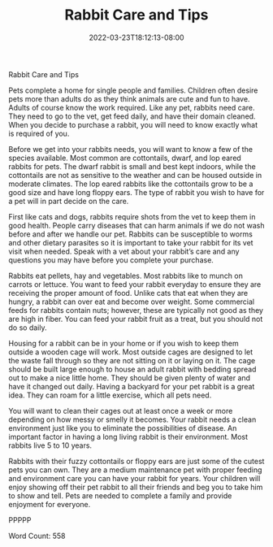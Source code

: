 ﻿---
title: "Rabbit Care and Tips"
date: 2022-03-23T18:12:13-08:00
description: "TXT Tips for Web Success"
featured_image: "/images/TXT.jpg"
tags: ["TXT"]
---

Rabbit Care and Tips

Pets complete a home for single people and families. Children often desire pets more than adults do as they think animals are cute and fun to have. Adults of course know the work required. Like any pet, rabbits need care. They need to go to the vet, get feed daily, and have their domain cleaned. When you decide to purchase a rabbit, you will need to know exactly what is required of you.  

Before we get into your rabbits needs, you will want to know a few of the species available.  Most common are cottontails, dwarf, and lop eared rabbits for pets. The dwarf rabbit is small and best kept indoors, while the cottontails are not as sensitive to the weather and can be housed outside in moderate climates. The lop eared rabbits like the cottontails grow to be a good size and have long floppy ears. The type of rabbit you wish to have for a pet will in part decide on the care.

First like cats and dogs, rabbits require shots from the vet to keep them in good health.  People carry diseases that can harm animals if we do not wash before and after we handle our pet. Rabbits can be susceptible to worms and other dietary parasites so it is important to take your rabbit for its vet visit when needed. Speak with a vet about your rabbit’s care and any questions you may have before you complete your purchase.

Rabbits eat pellets, hay and vegetables. Most rabbits like to munch on carrots or lettuce. You want to feed your rabbit everyday to ensure they are receiving the proper amount of food. Unlike cats that eat when they are hungry, a rabbit can over eat and become over weight.  Some commercial feeds for rabbits contain nuts; however, these are typically not good as they are high in fiber. You can feed your rabbit fruit as a treat, but you should not do so daily.

Housing for a rabbit can be in your home or if you wish to keep them outside a wooden cage will work. Most outside cages are designed to let the waste fall through so they are not sitting on it or laying on it. The cage should be built large enough to house an adult rabbit with bedding spread out to make a nice little home. They should be given plenty of water and have it changed out daily. Having a backyard for your pet rabbit is a great idea. They can roam for a little exercise, which all pets need. 

You will want to clean their cages out at least once a week or more depending on how messy or smelly it becomes. Your rabbit needs a clean environment just like you to eliminate the possibilities of disease. An important factor in having a long living rabbit is their environment. Most rabbits live 5 to 10 years.

Rabbits with their fuzzy cottontails or floppy ears are just some of the cutest pets you can own. They are a medium maintenance pet with proper feeding and environment care you can have your rabbit for years. Your children will enjoy showing off their pet rabbit to all their friends and beg you to take him to show and tell.  Pets are needed to complete a family and provide enjoyment for everyone. 

PPPPP

Word Count: 558

